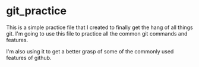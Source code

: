 # git_practice
This is a simple practice file that I created to finally get the hang of all things git. 
I'm going to use this file to practice all the common git commands and features. 

I'm also using it to get a better grasp of some of the commonly used features of github.
